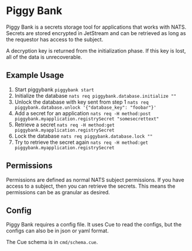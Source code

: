 # Piggy Bank

Piggy Bank is a secrets storage tool for applications that works with NATS. Secrets are stored encrypted in JetStream and can be retrieved as long as the requestor has access to the subject.

A decryption key is returned from the initialization phase. If this key is lost, all of the data is unrecoverable.

## Example Usage

1. Start piggybank `piggybank start`
2. Initialize the database `nats req piggybank.database.initialize ""`
3. Unlock the database with key sent from step 1 `nats req piggybank.database.unlock '{"database_key": "foobar"}'`
4. Add a secret for an application `nats req -H method:post piggybank.myapplication.registrySecret "somesecrettext"`
5. Retrieve a secret `nats req -H method:get piggybank.myapplication.registrySecret`
6. Lock the database `nats req piggybank.database.lock ""`
7. Try to retrieve the secret again `nats req -H method:get piggybank.myapplication.registrySecret`

## Permissions
Permissions are defined as normal NATS subject permissions. If you have access to a subject, then you can retrieve the secrets. This means the permissions can be as granular as desired.

## Config
Piggy Bank requires a config file. It uses Cue to read the configs, but the configs can also be in json or yaml format.

The Cue schema is in `cmd/schema.cue`.